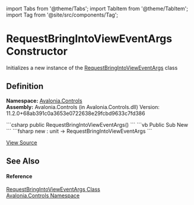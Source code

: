 import Tabs from '@theme/Tabs'; 
import TabItem from '@theme/TabItem'; 
import Tag from '@site/src/components/Tag'; 

# RequestBringIntoViewEventArgs Constructor


Initializes a new instance of the <a href="T_Avalonia_Controls_RequestBringIntoViewEventArgs">RequestBringIntoViewEventArgs</a> class



## Definition
**Namespace:** <a href="N_Avalonia_Controls">Avalonia.Controls</a>  
**Assembly:** Avalonia.Controls (in Avalonia.Controls.dll) Version: 11.2.0+68ab391c0a3653e0722638e29fcbd9633c7fd386

<Tabs groupId="api-code-preview">
<TabItem value="csharp" label="C#">
```csharp
public RequestBringIntoViewEventArgs()
```
</TabItem>
<TabItem value="vb" label="VB">
```vb
Public Sub New
```
</TabItem>
<TabItem value="fsharp" label="F#">
```fsharp
new : unit -> RequestBringIntoViewEventArgs
```
</TabItem>
</Tabs>



<a href="https://github.com/AvaloniaUI/Avalonia/tree/master/srcAvalonia.Controls/RequestBringIntoViewEventArgs.cs" title="View the source code">View Source</a>



## See Also


#### Reference
<a href="T_Avalonia_Controls_RequestBringIntoViewEventArgs">RequestBringIntoViewEventArgs Class</a>  
<a href="N_Avalonia_Controls">Avalonia.Controls Namespace</a>  
